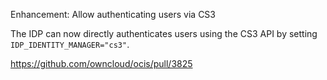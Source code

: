 Enhancement: Allow authenticating users via CS3

The IDP can now directly authenticates users using the CS3 API by setting `IDP_IDENTITY_MANAGER="cs3"`.

https://github.com/owncloud/ocis/pull/3825
